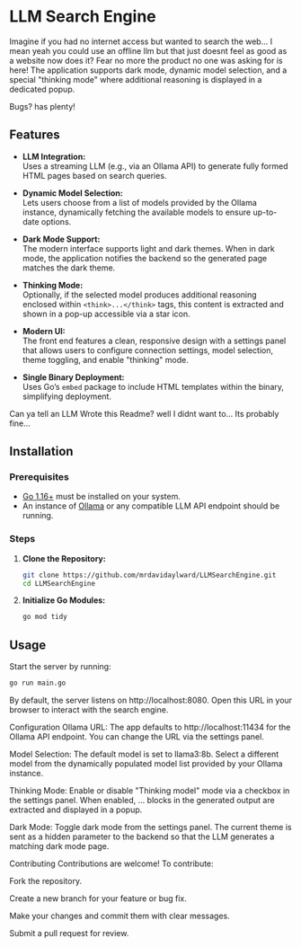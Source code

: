 # LLM Search Engine

Imagine if you had no internet access but wanted to search the web... I mean yeah you could use an offline llm but that just doesnt feel as good as a website now does it? Fear no more the product no one was asking for is here! 
The application supports dark mode, dynamic model selection, and a special "thinking mode" where additional reasoning is displayed in a dedicated popup.

Bugs? has plenty!

## Features

- **LLM Integration:**  
  Uses a streaming LLM (e.g., via an Ollama API) to generate fully formed HTML pages based on search queries.

- **Dynamic Model Selection:**  
  Lets users choose from a list of models provided by the Ollama instance, dynamically fetching the available models to ensure up-to-date options.

- **Dark Mode Support:**  
  The modern interface supports light and dark themes. When in dark mode, the application notifies the backend so the generated page matches the dark theme.

- **Thinking Mode:**  
  Optionally, if the selected model produces additional reasoning enclosed within `<think>...</think>` tags, this content is extracted and shown in a pop-up accessible via a star icon.

- **Modern UI:**  
  The front end features a clean, responsive design with a settings panel that allows users to configure connection settings, model selection, theme toggling, and enable "thinking" mode.

- **Single Binary Deployment:**  
  Uses Go’s `embed` package to include HTML templates within the binary, simplifying deployment.

Can ya tell an LLM Wrote this Readme? well I didnt want to...
Its probably fine...



## Installation

### Prerequisites

- [Go 1.16+](https://golang.org/dl/) must be installed on your system.
- An instance of [Ollama](https://ollama.ai/) or any compatible LLM API endpoint should be running.

### Steps

1. **Clone the Repository:**

    ```sh
    git clone https://github.com/mrdavidaylward/LLMSearchEngine.git
    cd LLMSearchEngine
    ```

2. **Initialize Go Modules:**

    ```sh
    go mod tidy
    ```

## Usage

Start the server by running:

```sh
go run main.go
```

By default, the server listens on http://localhost:8080. Open this URL in your browser to interact with the search engine.

Configuration
Ollama URL:
The app defaults to http://localhost:11434 for the Ollama API endpoint. You can change the URL via the settings panel.

Model Selection:
The default model is set to llama3:8b. Select a different model from the dynamically populated model list provided by your Ollama instance.

Thinking Mode:
Enable or disable "Thinking model" mode via a checkbox in the settings panel. When enabled, <think>...</think> blocks in the generated output are extracted and displayed in a popup.

Dark Mode:
Toggle dark mode from the settings panel. The current theme is sent as a hidden parameter to the backend so that the LLM generates a matching dark mode page.

Contributing
Contributions are welcome! To contribute:

Fork the repository.

Create a new branch for your feature or bug fix.

Make your changes and commit them with clear messages.

Submit a pull request for review.
